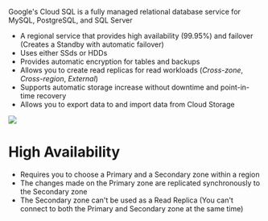 Google's Cloud SQL is a fully managed relational database service for MySQL, PostgreSQL, and SQL Server

* A regional service that provides high availability (99.95%) and failover (Creates a Standby with automatic failover)
* Uses either SSds or HDDs
* Provides automatic encryption for tables and backups
* Allows you to create read replicas for read workloads (*Cross-zone*, *Cross-region*, *External*)
* Supports automatic storage increase without downtime and point-in-time recovery
* Allows you to export data to and import data from Cloud Storage

![](https://github.com/JonmarCorpuz/SecondBrain/blob/main/Assets/Whitespace.png)

# High Availability

* Requires you to choose a Primary and a Secondary zone within a region
* The changes made on the Primary zone are replicated synchronously to the Secondary zone
* The Secondary zone can't be used as a Read Replica (You can't connect to both the Primary and Secondary zone at the same time)
